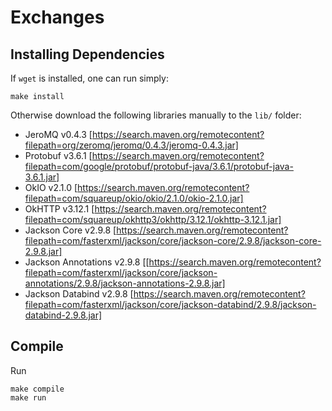 # Exchanges

## Installing Dependencies
If `wget` is installed, one can run simply:
```shell
make install
```
Otherwise download the following libraries manually to the `lib/` folder:
 - JeroMQ v0.4.3 [https://search.maven.org/remotecontent?filepath=org/zeromq/jeromq/0.4.3/jeromq-0.4.3.jar]
 - Protobuf v3.6.1 [https://search.maven.org/remotecontent?filepath=com/google/protobuf/protobuf-java/3.6.1/protobuf-java-3.6.1.jar]
 - OkIO v2.1.0 [https://search.maven.org/remotecontent?filepath=com/squareup/okio/okio/2.1.0/okio-2.1.0.jar]
 - OkHTTP v3.12.1 [https://search.maven.org/remotecontent?filepath=com/squareup/okhttp3/okhttp/3.12.1/okhttp-3.12.1.jar]
 - Jackson Core v2.9.8 [https://search.maven.org/remotecontent?filepath=com/fasterxml/jackson/core/jackson-core/2.9.8/jackson-core-2.9.8.jar]
 - Jackson Annotations v2.9.8 [[https://search.maven.org/remotecontent?filepath=com/fasterxml/jackson/core/jackson-annotations/2.9.8/jackson-annotations-2.9.8.jar]
 - Jackson Databind v2.9.8 [https://search.maven.org/remotecontent?filepath=com/fasterxml/jackson/core/jackson-databind/2.9.8/jackson-databind-2.9.8.jar]

## Compile
Run

```shell
make compile
make run
```
